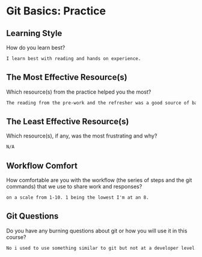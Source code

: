 # Git Basics: Practice

## Learning Style

How do you learn best?

```md
I learn best with reading and hands on experience.
```

## The Most Effective Resource(s)

Which resource(s) from the practice helped you the most?

```md
The reading from the pre-work and the refresher was a good source of basic knowledge. I enjoyed the Comparing Workflows reading it provided more indepth knowledge. The web practices are really good as well.
```

## The Least Effective Resource(s)

Which resource(s), if any, was the most frustrating and why?

```md
N/A
```

## Workflow Comfort

How comfortable are you with the workflow (the series of steps and the git
commands) that we use to share work and responses?

```md
on a scale from 1-10. 1 being the lowest I'm at an 8.
```

## Git Questions

Do you have any burning questions about git or how you will use it in this
course?

```md
No i used to use something similar to git but not at a developer level. I used zephyr(JIRA) as a QA.
```
